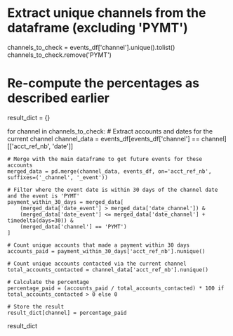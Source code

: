 # Extract unique channels from the dataframe (excluding 'PYMT')
channels_to_check = events_df['channel'].unique().tolist()
channels_to_check.remove('PYMT')

# Re-compute the percentages as described earlier
result_dict = {}

for channel in channels_to_check:
    # Extract accounts and dates for the current channel
    channel_data = events_df[events_df['channel'] == channel][['acct_ref_nb', 'date']]
    
    # Merge with the main dataframe to get future events for these accounts
    merged_data = pd.merge(channel_data, events_df, on='acct_ref_nb', suffixes=('_channel', '_event'))
    
    # Filter where the event date is within 30 days of the channel date and the event is 'PYMT'
    payment_within_30_days = merged_data[
        (merged_data['date_event'] > merged_data['date_channel']) &
        (merged_data['date_event'] <= merged_data['date_channel'] + timedelta(days=30)) &
        (merged_data['channel'] == 'PYMT')
    ]
    
    # Count unique accounts that made a payment within 30 days
    accounts_paid = payment_within_30_days['acct_ref_nb'].nunique()
    
    # Count unique accounts contacted via the current channel
    total_accounts_contacted = channel_data['acct_ref_nb'].nunique()
    
    # Calculate the percentage
    percentage_paid = (accounts_paid / total_accounts_contacted) * 100 if total_accounts_contacted > 0 else 0
    
    # Store the result
    result_dict[channel] = percentage_paid

result_dict
